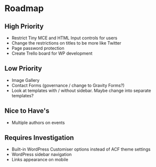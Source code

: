 Roadmap
=======

## High Priority

- Restrict Tiny MCE and HTML Input controls for users
- Change the restrictions on titles to be more like Twitter
- Page password protection
- Create Trello board for WP development

## Low Priority

- Image Gallery
- Contact Forms (governance / change to Gravity Forms?)
- Look at templates with / without sidebar. Maybe change into separate templates?

## Nice to Have's

- Multiple authors on events

## Requires Investigation

- Built-in WordPress Customiser options instead of ACF theme settings
- WordPress sidebar navigation
- Links appearance on mobile
